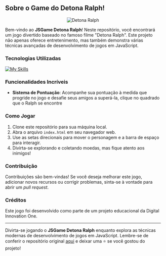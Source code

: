 ## Sobre o Game do Detona Ralph!

<p align="center">
  <img src="h[ttps://github.com/digitalinnovationone/jsgame-detona-ralph/raw/main/assets/images/logo.png](https://static.wikia.nocookie.net/detonaralph/images/9/95/Ralph.jpg/revision/latest?cb=20130307210345&path-prefix=pt-br)" alt="Detona Ralph">
</p>

Bem-vindo ao **JSGame Detona Ralph**! Neste repositório, você encontrará um jogo divertido baseado no famoso filme "Detona Ralph". Este projeto não apenas oferece entretenimento, mas também demonstra várias técnicas avançadas de desenvolvimento de jogos em JavaScript.

### Tecnologias Utilizadas

[![My Skills](https://skillicons.dev/icons?i=html,css,js)](https://skillicons.dev)

### Funcionalidades Incríveis

- **Sistema de Pontuação**: Acompanhe sua pontuação à medida que progride no jogo e desafie seus amigos a superá-la, clique no quadrado que o Ralph se encontre

### Como Jogar

1. Clone este repositório para sua máquina local.
2. Abra o arquivo `index.html` em seu navegador web.
3. Use as setas direcionais para mover o personagem e a barra de espaço para interagir.
4. Divirta-se explorando e coletando moedas, mas fique atento aos inimigos!

### Contribuição

Contribuições são bem-vindas! Se você deseja melhorar este jogo, adicionar novos recursos ou corrigir problemas, sinta-se à vontade para abrir um _pull request_.

### Créditos

Este jogo foi desenvolvido como parte de um projeto educacional da Digital Innovation One.

---

Divirta-se jogando o **JSGame Detona Ralph** enquanto explora as técnicas modernas de desenvolvimento de jogos em JavaScript. Lembre-se de conferir o repositório original [aqui](https://github.com/marcelosilva03/jsgame-detona-ralph) e deixar uma ⭐️ se você gostou do projeto!

